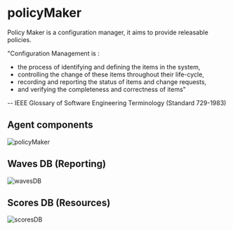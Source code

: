 policyMaker
===========

Policy Maker is a configuration manager, it aims to provide releasable policies.

"Configuration Management is :
* the process of identifying and defining the items in the system,
* controlling the change of these items throughout their life-cycle,
* recording and reporting the status of items and change requests,
* and verifying the completeness and correctness of items"

-- IEEE Glossary of Software Engineering Terminology (Standard 729-1983)

Agent components
----------------

![policyMaker](https://raw.github.com/druidops/policyMaker/master/docs/policyMaker.png)

Waves DB (Reporting)
--------------------

![wavesDB](https://raw.github.com/druidops/policyMaker/master/docs/wavesDB.png)

Scores DB (Resources)
---------------------

![scoresDB](https://raw.github.com/druidops/policyMaker/master/docs/scoresDB.png)

